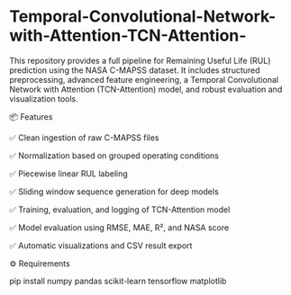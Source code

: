 # Temporal-Convolutional-Network-with-Attention-TCN-Attention-
This repository provides a full pipeline for Remaining Useful Life (RUL) prediction using the NASA C-MAPSS dataset. It includes structured preprocessing, advanced feature engineering, a Temporal Convolutional Network with Attention (TCN-Attention) model, and robust evaluation and visualization tools.


📦 Features

✅ Clean ingestion of raw C-MAPSS files

✅ Normalization based on grouped operating conditions

✅ Piecewise linear RUL labeling 

✅ Sliding window sequence generation for deep models

✅ Training, evaluation, and logging of TCN-Attention model

✅ Model evaluation using RMSE, MAE, R², and NASA score

✅ Automatic visualizations and CSV result export


⚙️ Requirements

pip install numpy pandas scikit-learn tensorflow matplotlib
